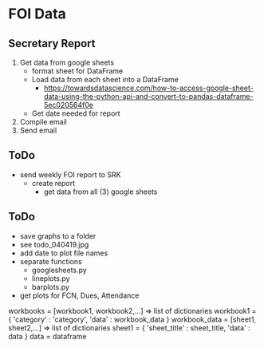 # FOI Data


## Secretary Report
1. Get data from google sheets
    - format sheet for DataFrame
    - Load data from each sheet into a DataFrame
        - https://towardsdatascience.com/how-to-access-google-sheet-data-using-the-python-api-and-convert-to-pandas-dataframe-5ec020564f0e
    - Get date needed for report
2. Compile email
3. Send email

## ToDo
- send weekly FOI report to SRK
    - create report
        - get data from all (3) google sheets


## ToDo
- save graphs to a folder
- see todo_040419.jpg
- add date to plot file names
- separate functions
    - googlesheets.py
    - lineplots.py
    - barplots.py
- get plots for FCN, Dues, Attendance



workbooks = [workbook1, workbook2,...] => list of dictionaries
workbook1 = {
    'category' : 'category',
    'data' : workbook_data
}
workbook_data = [sheet1, sheet2,...] => list of dictionaries
sheet1 = {
    'sheet_title' : sheet_title,
    'data' : data
}
data = dataframe